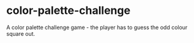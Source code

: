 # color-palette-challenge
A color palette challenge game - the player has to guess the odd colour square out.
